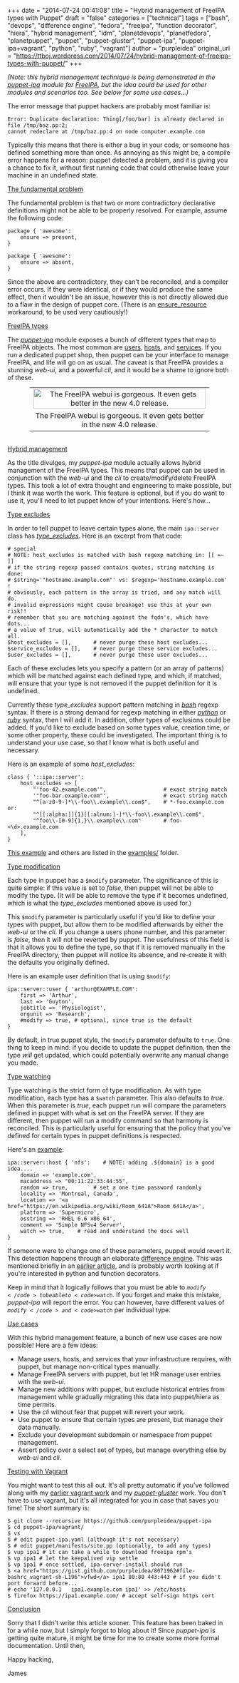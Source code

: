 +++
date = "2014-07-24 00:41:08"
title = "Hybrid management of FreeIPA types with Puppet"
draft = "false"
categories = ["technical"]
tags = ["bash", "devops", "difference engine", "fedora", "freeipa", "function decorator", "hiera", "hybrid management", "idm", "planetdevops", "planetfedora", "planetpuppet", "puppet", "puppet-gluster", "puppet-ipa", "puppet-ipa+vagrant", "python", "ruby", "vagrant"]
author = "purpleidea"
original_url = "https://ttboj.wordpress.com/2014/07/24/hybrid-management-of-freeipa-types-with-puppet/"
+++

<em>(Note: this hybrid management technique is being demonstrated in the <a href="https://github.com/purpleidea/puppet-ipa">puppet-ipa</a> module for <a href="https://www.freeipa.org/">FreeIPA</a>, but the idea could be used for other modules and scenarios too. See below for some use cases...)</em>

The error message that puppet hackers are probably most familiar is:
```
Error: Duplicate declaration: Thing[/foo/bar] is already declared in file /tmp/baz.pp:2; 
cannot redeclare at /tmp/baz.pp:4 on node computer.example.com
```
Typically this means that there is either a bug in your code, or someone has defined something more than once. As annoying as this might be, a compile error happens for a reason: puppet detected a problem, and it is giving you a chance to fix it, without first running code that could otherwise leave your machine in an undefined state.

<span style="text-decoration:underline;">The fundamental problem</span>

The fundamental problem is that two or more contradictory declarative definitions might not be able to be properly resolved. For example, assume the following code:
```
package { 'awesome':
    ensure => present,
}

package { 'awesome':
    ensure => absent,
}
```
Since the above are contradictory, they can't be reconciled, and a compiler error occurs. If they were identical, or if they would produce the same effect, then it wouldn't be an issue, however this is not directly allowed due to a flaw in the design of puppet core. (There is an <a href="https://github.com/puppetlabs/puppetlabs-stdlib#ensure_resource">ensure_resource</a> workaround, to be used very cautiously!)

<span style="text-decoration:underline;">FreeIPA types</span>

The <em><a href="https://github.com/purpleidea/puppet-ipa">puppet-ipa</a></em> module exposes a bunch of different types that map to FreeIPA objects. The most common are <a href="https://github.com/purpleidea/puppet-ipa/blob/master/manifests/server/user.pp#L18">users</a>, <a href="https://github.com/purpleidea/puppet-ipa/blob/master/manifests/server/host.pp#L18">hosts</a>, and <a href="https://github.com/purpleidea/puppet-ipa/blob/master/manifests/server/service.pp#L18">services</a>. If you run a dedicated puppet shop, then puppet can be your interface to manage FreeIPA, and life will go on as usual. The caveat is that FreeIPA provides a stunning <em>web-ui</em>, and a powerful <em>cli</em>, and it would be a shame to ignore both of these.

<table style="text-align:center; width:80%; margin:0 auto;"><tr><td><a href="freeipa-screenshot-users-jjj.png"><img class="size-large wp-image-855" src="freeipa-screenshot-users-jjj.png" alt="The FreeIPA webui is gorgeous. It even gets better in the new 4.0 release." width="100%" height="100%" /></a></td></tr><tr><td> The FreeIPA webui is gorgeous. It even gets better in the new 4.0 release.</td></tr></table></br />

<span style="text-decoration:underline;">Hybrid management</span>

As the title divulges, my <em>puppet-ipa</em> module actually allows hybrid management of the FreeIPA types. This means that puppet can be used in conjunction with the <em>web-ui</em> and the <em>cli</em> to create/modify/delete FreeIPA types. This took a lot of extra thought and engineering to make possible, but I think it was worth the work. This feature is optional, but if you do want to use it, you'll need to let puppet know of your intentions. Here's how...

<span style="text-decoration:underline;">Type excludes</span>

In order to tell puppet to leave certain types alone, the main <code>ipa::server</code> class has <em><a href="https://github.com/purpleidea/puppet-ipa/blob/master/manifests/server.pp#L59">type_excludes</a></em>. Here is an excerpt from that code:
```
# special
# NOTE: host_excludes is matched with bash regexp matching in: [[ =~ ]]
# if the string regexp passed contains quotes, string matching is done:
# $string='"hostname.example.com"' vs: $regexp='hostname.example.com' !
# obviously, each pattern in the array is tried, and any match will do.
# invalid expressions might cause breakage! use this at your own risk!!
# remember that you are matching against the fqdn's, which have dots...
# a value of true, will automatically add the * character to match all.
$host_excludes = [],       # never purge these host excludes...
$service_excludes = [],    # never purge these service excludes...
$user_excludes = [],       # never purge these user excludes...
```
Each of these excludes lets you specify a pattern (or an array of patterns) which will be matched against each defined type, and which, if matched, will ensure that your type is not removed if the puppet definition for it is undefined.

Currently these <em>type_excludes</em> support pattern matching in <a href="https://en.wikipedia.org/wiki/Bash_(software)"><em>bash</em></a> regexp syntax. If there is a strong demand for regexp matching in either <a href="https://en.wikipedia.org/wiki/Python_%28programming_language%29"><em>python</em></a> or <a href="https://en.wikipedia.org/wiki/Ruby_%28programming_language%29"><em>ruby</em></a> syntax, then I will add it. In addition, other types of exclusions could be added. If you'd like to exclude based on some types value, creation time, or some other property, these could be investigated. The important thing is to understand your use case, so that I know what is both useful and necessary.

Here is an example of some <em>host_excludes</em>:
```
class { '::ipa::server':
    host_excludes => [
        "'foo-42.example.com'",                  # exact string match
        '"foo-bar.example.com"',                 # exact string match
        "^[a-z0-9-]*\\-foo\\.example\\.com$",    # *-foo.example.com or:
        "^[[:alpha:]]{1}[[:alnum:]-]*\\-foo\\.example\\.com$",
        "^foo\\-[0-9]{1,}\\.example\\.com"       # foo-<\d>.example.com
    ],
}
```
<a href="https://github.com/purpleidea/puppet-ipa/blob/master/examples/host-excludes.pp">This example</a> and others are listed in the <a href="https://github.com/purpleidea/puppet-ipa/tree/master/examples">examples/</a> folder.

<span style="text-decoration:underline;">Type modification</span>

Each type in puppet has a <code>$modify</code> parameter. The significance of this is quite simple: if this value is set to <em>false</em>, then puppet will not be able to modify the type. (It will be able to remove the type if it becomes undefined, which is what the <em>type_excludes</em> mentioned above is used for.)

This <code>$modify</code> parameter is particularly useful if you'd like to define your types with puppet, but allow them to be modified afterwards by either the <em>web-ui</em> or the <em>cli</em>. If you change a users phone number, and this parameter is <em>false</em>, then it will not be reverted by puppet. The usefulness of this field is that it allows you to define the type, so that if it is removed manually in the FreeIPA directory, then puppet will notice its absence, and re-create it with the defaults you originally defined.

Here is an example user definition that is using <code>$modify</code>:
```
ipa::server::user { 'arthur@EXAMPLE.COM':
    first => 'Arthur',
    last => 'Guyton',
    jobtitle => 'Physiologist',
    orgunit => 'Research',
    #modify => true, # optional, since true is the default
}
```
By default, in true puppet style, the <code>$modify</code> parameter defaults to <code>true</code>. One thing to keep in mind: if you decide to update the puppet definition, then the type <em>will</em> get updated, which could potentially overwrite any manual change you made.

<span style="text-decoration:underline;">Type watching</span>

Type watching is the strict form of type modification. As with type modification, each type has a <code>$watch</code> parameter. This also defaults to <em>true</em>. When this parameter is <em>true</em>, each puppet run will compare the parameters defined in puppet with what is set on the FreeIPA server. If they are different, then puppet will run a modify command so that harmony is reconciled. This is particularly useful for ensuring that the policy that you've defined for certain types in puppet definitions is respected.

Here's an <a href="https://github.com/purpleidea/puppet-ipa/blob/master/examples/simple-usage.pp#L10">example</a>:
```
ipa::server::host { 'nfs':    # NOTE: adding .${domain} is a good idea....
    domain => 'example.com',
    macaddress => "00:11:22:33:44:55",
    random => true,        # set a one time password randomly
    locality => 'Montreal, Canada',
    location => '<a href="https://en.wikipedia.org/wiki/Room_641A">Room 641A</a>',
    platform => 'Supermicro',
    osstring => 'RHEL 6.6 x86_64',
    comment => 'Simple NFSv4 Server',
    watch => true,    # read and understand the docs well
}
```
If someone were to change one of these parameters, puppet would revert it. This detection happens through an elaborate <a href="https://github.com/purpleidea/puppet-ipa/commit/ba515e13968bf83902735cfb7be33556db6ae4ec">difference engine</a>. This was mentioned briefly in an <a href="/blog/2013/07/09/a-puppet-ipa-user-type-and-a-new-difference-engine/">earlier article</a>, and is probably worth looking at if you're interested in python and function decorators.

Keep in mind that it logically follows that you must be able to <code>$modify</code> to be able to <code>$watch</code>. If you forget and make this mistake, <em>puppet-ipa</em> will report the error. You can however, have different values of <code>$modify</code> and <code>$watch</code> per individual type.

<span style="text-decoration:underline;">Use cases</span>

With this hybrid management feature, a bunch of new use cases are now possible! Here are a few ideas:
<ul>
	<li>Manage users, hosts, and services that your infrastructure requires, with puppet, but manage non-critical types manually.</li>
	<li>Manage FreeIPA servers with puppet, but let HR manage user entries with the <em>web-ui</em>.</li>
	<li>Manage new additions with puppet, but exclude historical entries from management while gradually migrating this data into puppet/hiera as time permits.</li>
	<li>Use the <em>cli</em> without fear that puppet will revert your work.</li>
	<li>Use puppet to ensure that certain types are present, but manage their data manually.</li>
	<li>Exclude your development subdomain or namespace from puppet management.</li>
	<li>Assert policy over a select set of types, but manage everything else by <em>web-ui</em> and <em>cli</em>.</li>
</ul>
<span style="text-decoration:underline;">Testing with Vagrant
</span>

You might want to test this all out. It's all pretty automatic if you've followed along with my <a href="/blog/2014/05/13/vagrant-on-fedora-with-libvirt-reprise/">earlier vagrant work</a> and my <em><a href="/blog/2014/01/08/automatically-deploying-glusterfs-with-puppet-gluster-vagrant/">puppet-gluster</a></em> work. You don't have to use vagrant, but it's all integrated for you in case that saves you time! The short summary is:
```
$ git clone --recursive https://github.com/purpleidea/puppet-ipa
$ cd puppet-ipa/vagrant/
$ vs
$ # edit puppet-ipa.yaml (although it's not necessary)
$ # edit puppet/manifests/site.pp (optionally, to add any types)
$ vup ipa1 # it can take a while to download freeipa rpm's
$ vp ipa1 # let the keepalived vip settle
$ vp ipa1 # once settled, ipa-server-install should run
$ <a href="https://gist.github.com/purpleidea/8071962#file-bashrc_vagrant-sh-L196">vfwd</a> ipa1 80:80 443:443 # if you didn't port forward before...
# echo '127.0.0.1   ipa1.example.com ipa1' >> /etc/hosts
$ firefox https://ipa1.example.com/ # accept self-sign https cert
```
<span style="text-decoration:underline;">Conclusion</span>

Sorry that I didn't write this article sooner. This feature has been baked in for a while now, but I simply forgot to blog about it! Since <em>puppet-ipa</em> is getting quite mature, it might be time for me to create some more formal documentation. Until then,

Happy hacking,

James

